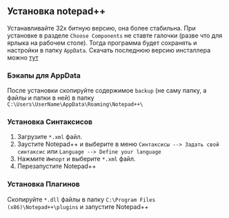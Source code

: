 ## **Установка notepad++**

Устанавливайте 32х битную версию, она более стабильна. При установке в разделе `Choose Components` не ставте галочки (разве что для ярлыка на рабочем столе). Тогда программа будет сохранять и настройки в папку `AppData`. Скачать последнюю версию инсталлера можно [тут](https://notepad-plus-plus.org/)

### **Бэкапы для AppData**

После установки скопируйте содержимое `backup` (не саму папку, а файлы и папки в ней) в папку `C:\Users\UserName\AppData\Roaming\Notepad++\ ` 

### **Установка Синтаксисов**

1. Загрузите `*.xml` файл.
2. Заустите Notepad++ и выберите в меню `Синтаксисы --> Задать свой синтаксис` или `Language --> Define your language`
3. Нажмите `Импорт` и выберите `*.xml` файл.
4. Перезапустите Notepad++

### **Установка Плагинов**

Скопируйте `*.dll` файлы в папку `C:\Program Files (x86)\Notepad++\plugins` и запустите Notepad++